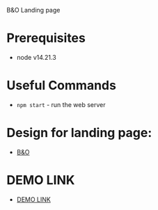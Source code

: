B&O Landing page

# Prerequisites

* node v14.21.3

# Useful Commands

* `npm start` - run the web server

# Design for landing page:

- [B&O](https://www.figma.com/file/DtkQmQ797hk0nI4KfMi2Uq/BOSE-New-Version?type=design&node-id=6817-212&t=ZTV6Gl8NzaWkJ4FK-0)

# DEMO LINK

- [DEMO LINK](https://NastyaSid.github.io/layout_landing-page/)
